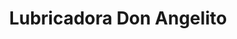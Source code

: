 ---
title: "Lubricadora Don Angelito"
url: /quito/lubricadora-don-angelito/
shop: piezas de automóviles
---